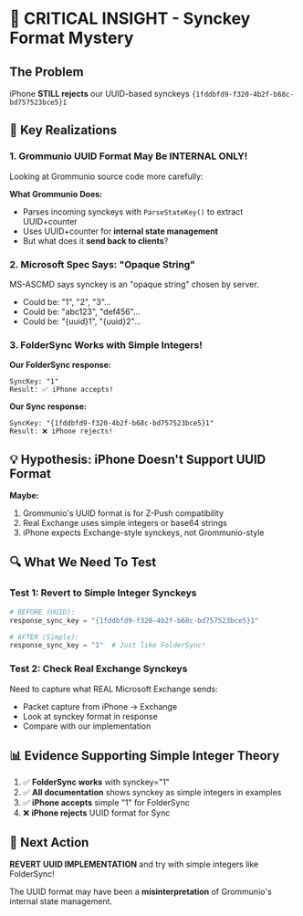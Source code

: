 # 🚨 CRITICAL INSIGHT - Synckey Format Mystery

## The Problem

iPhone **STILL rejects** our UUID-based synckeys `{1fddbfd9-f320-4b2f-b68c-bd757523bce5}1`

## 🤔 Key Realizations

### 1. Grommunio UUID Format May Be INTERNAL ONLY!

Looking at Grommunio source code more carefully:

**What Grommunio Does:**
- Parses incoming synckeys with `ParseStateKey()` to extract UUID+counter  
- Uses UUID+counter for **internal state management**
- But what does it **send back to clients**?

### 2. Microsoft Spec Says: "Opaque String"

MS-ASCMD says synckey is an "opaque string" chosen by server.
- Could be: "1", "2", "3"...
- Could be: "abc123", "def456"...
- Could be: "{uuid}1", "{uuid}2"...

### 3. FolderSync Works with Simple Integers!

**Our FolderSync response:**
```
SyncKey: "1"
Result: ✅ iPhone accepts!
```

**Our Sync response:**
```
SyncKey: "{1fddbfd9-f320-4b2f-b68c-bd757523bce5}1"
Result: ❌ iPhone rejects!
```

## 💡 Hypothesis: iPhone Doesn't Support UUID Format

**Maybe:**
1. Grommunio's UUID format is for Z-Push compatibility
2. Real Exchange uses simple integers or base64 strings
3. iPhone expects Exchange-style synckeys, not Grommunio-style

## 🔍 What We Need To Test

### Test 1: Revert to Simple Integer Synckeys
```python
# BEFORE (UUID):
response_sync_key = "{1fddbfd9-f320-4b2f-b68c-bd757523bce5}1"

# AFTER (Simple):
response_sync_key = "1"  # Just like FolderSync!
```

### Test 2: Check Real Exchange Synckeys

Need to capture what REAL Microsoft Exchange sends:
- Packet capture from iPhone → Exchange
- Look at synckey format in response
- Compare with our implementation

## 📊 Evidence Supporting Simple Integer Theory

1. ✅ **FolderSync works** with synckey="1"
2. ✅ **All documentation** shows synckey as simple integers in examples
3. ✅ **iPhone accepts** simple "1" for FolderSync
4. ❌ **iPhone rejects** UUID format for Sync

## 🎯 Next Action

**REVERT UUID IMPLEMENTATION** and try with simple integers like FolderSync!

The UUID format may have been a **misinterpretation** of Grommunio's internal state management.

